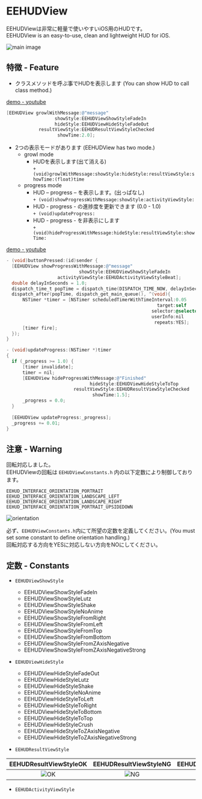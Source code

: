 EEHUDView
=========================

EEHUDViewは非常に軽量で使いやすいiOS用のHUDです。  
EEHUDView is an easy-to-use, clean and lightweight HUD for iOS.  

![main image](https://lh5.googleusercontent.com/-D4prt2WDrv0/T902ENPr9OI/AAAAAAAAAPE/vfjaHdjztzA/s800/120617-0002.png)  

特徴 - Feature
-----------------  
* クラスメソッドを呼ぶ事でHUDを表示します (You can show HUD to call class method.)  

[demo - youtube](http://youtu.be/QcRMokpS_3E "growl")  

``` objective-c 
[EEHUDView growlWithMessage:@"message"
   	              showStyle:EEHUDViewShowStyleFadeIn
       	          hideStyle:EEHUDViewHideStyleFadeOut
       	    resultViewStyle:EEHUDResultViewStyleChecked
       	           showTime:2.0];
```      

* 2つの表示モードがあります (EEHUDView has two mode.)  
    * growl mode  
        * HUDを表示します(出て消える)  
    	```+ (void)growlWithMessage:showStyle:hideStyle:resultViewStyle:showTime:(float)time```  
    * progress mode  
    	* HUD – progress – を表示します。(出っぱなし)  
 		```+ (void)showProgressWithMessage:showStyle:activityViewStyle:```  
 		* HUD - progress - の進捗度を更新できます (0.0 - 1.0)  
		```+ (void)updateProgress:```  
		* HUD - progress - を非表示にします  
		```+ (void)hideProgressWithMessage:hideStyle:resultViewStyle:showTime:```  

[demo - youtube](http://youtu.be/bTrCc9xvzPE "progress")  

``` objective-c
- (void)buttonPressed:(id)sender {
  [EEHUDView showProgressWithMessage:@"message"
                           showStyle:EEHUDViewShowStyleFadeIn
                   activityViewStyle:EEHUDActivityViewStyleBeat];
  double delayInSeconds = 1.0;
  dispatch_time_t popTime = dispatch_time(DISPATCH_TIME_NOW, delayInSeconds * NSEC_PER_SEC);
  dispatch_after(popTime, dispatch_get_main_queue(), ^(void){
      NSTimer *timer = [NSTimer scheduledTimerWithTimeInterval:0.05
                                                        target:self
                                                      selector:@selector(updateProgress:)
                                                      userInfo:nil
                                                       repeats:YES];
      [timer fire];
  });
}

- (void)updateProgress:(NSTimer *)timer
{
  if (_progress >= 1.0) {
      [timer invalidate];
      timer = nil;
      [EEHUDView hideProgressWithMessage:@"Finished"
                               hideStyle:EEHUDViewHideStyleToTop
                         resultViewStyle:EEHUDResultViewStyleChecked
                                showTime:1.5];
      _progress = 0.0;
  }
    
  [EEHUDView updateProgress:_progress];
  _progress += 0.01;
}
```

注意 - Warning  
-------------------
回転対応しました。  
EEHUDViewの回転は `EEHUDViewConstants.h` 内の以下定数により制御しております。  

`EEHUD_INTERFACE_ORIENTATION_PORTRAIT`  
`EEHUD_INTERFACE_ORIENTATION_LANDSCAPE_LEFT`  
`EEHUD_INTERFACE_ORIENTATION_LANDSCAPE_RIGHT`  
`EEHUD_INTERFACE_ORIENTATION_PORTRAIT_UPSIDEDOWN`  

![orientation](https://lh5.googleusercontent.com/-a3EKZnX5_Z0/T901FC4HHXI/AAAAAAAAAOw/5YLlz-_waJ4/s800/120617-0001.png)  

必ず、`EEHUDViewConstants.h`内にて所望の定数を定義してください。(You must set some constant to define orientation handling.)  
回転対応する方向をYESに対応しない方向をNOにしてください。  


定数 - Constants  
-------------------
* `EEHUDViewShowStyle`  
    * EEHUDViewShowStyleFadeIn  
    * EEHUDViewShowStyleLutz  
    * EEHUDViewShowStyleShake  
    * EEHUDViewShowStyleNoAnime  
    * EEHUDViewShowStyleFromRight  
    * EEHUDViewShowStyleFromLeft  
    * EEHUDViewShowStyleFromTop  
    * EEHUDViewShowStyleFromBottom  
    * EEHUDViewShowStyleFromZAxisNegative  
    * EEHUDViewShowStyleFromZAxisNegativeStrong  

* `EEHUDViewHideStyle`  
    * EEHUDViewHideStyleFadeOut  
    * EEHUDViewHideStyleLutz  
    * EEHUDViewHideStyleShake  
    * EEHUDViewHideStyleNoAnime  
    * EEHUDViewHideStyleToLeft  
    * EEHUDViewHideStyleToRight  
    * EEHUDViewHideStyleToBottom  
    * EEHUDViewHideStyleToTop  
    * EEHUDViewHideStyleCrush  
    * EEHUDViewHideStyleToZAxisNegative  
    * EEHUDViewHideStyleToZAxisNegativeStrong  

* `EEHUDResultViewStyle`  
  
| EEHUDResultViewStyleOK | EEHUDResultViewStyleNG | EEHUDResultViewStyleChecked |
|:------:|:------:|:------:|
![OK](https://lh6.googleusercontent.com/-D4TQoDbF60g/T6OIllIAN2I/AAAAAAAAALA/WjTrCnVsiWM/s800/001_OK.png)|![NG](https://lh5.googleusercontent.com/-lxzV7SXuv8g/T6OIlv0jVdI/AAAAAAAAAK8/RXd56F5JqAE/s800/002_NG.png)|![Check](https://lh6.googleusercontent.com/-aAVm3jgPHHQ/T6OIlnZoCzI/AAAAAAAAALM/YVM6CwynwuM/s800/003_Checked.png)|  


* `EEHUDActivityViewStyle`  




